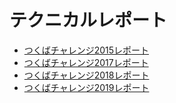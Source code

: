 # テクニカルレポート

- [つくばチャレンジ2015レポート](./pdf/tc2015-report.pdf)
- [つくばチャレンジ2017レポート](./pdf/tc2017-report.pdf)
- [つくばチャレンジ2018レポート](./pdf/tc2018-report.pdf)
- [つくばチャレンジ2019レポート](./pdf/tc2019-report.pdf)
